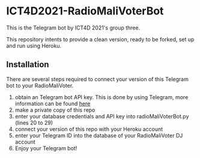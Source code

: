 # ICT4D2021-RadioMaliVoterBot

This is the Telegram bot by ICT4D 2021's group three.

This repository intents to provide a clean version, ready to be forked, set up and run using Heroku.

## Installation
There are several steps required to connect your version of this Telegram bot to your RadioMaliVoter.

1. obtain an Telegram bot API key. This is done by using Telegram, more information can be found [here](https://core.telegram.org/bots)
2. make a private copy of this repo
3. enter your database credentials and API key into radioMaliVoterBot.py (lines 20 to 29)
4. connect your version of this repo with your Heroku account
5. enter your Telegram ID into the database of your RadioMaliVoter DJ account
6. Enjoy your Telegram bot!
